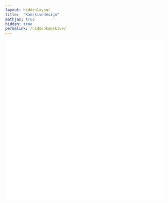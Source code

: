 ```yaml
---
layout: hiddenlayout
title:  "Kamskivedesign"
mathjax: true
hidden: true
permalink: /hiddenkamskive/
---
```


<div style="background-color: #FFFFFF; height: 505px" >
    <script src="https://cdnjs.cloudflare.com/ajax/libs/p5.js/1.1.9/p5.js"></script>
    <script src="https://cdnjs.cloudflare.com/ajax/libs/p5.js/1.1.9/addons/p5.sound.min.js"></script>
    <script src="/assets/p5js/kamskive/sketch.js"></script> 
    <div id="canvasForHTML"></div>
</div>



